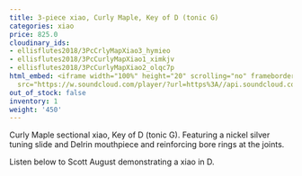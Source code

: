 ```yaml
---
title: 3-piece xiao, Curly Maple, Key of D (tonic G)
categories: xiao
price: 825.0
cloudinary_ids:
- ellisflutes2018/3PcCrlyMapXiao3_hymieo
- ellisflutes2018/3PcCurlyMapXiao1_ximkjv
- ellisflutes2018/3PcCurlyMapXiao2_olqc7p
html_embed: <iframe width="100%" height="20" scrolling="no" frameborder="no" allow="autoplay"
  src="https://w.soundcloud.com/player/?url=https%3A//api.soundcloud.com/tracks/232506958&color=%23ff5500&inverse=false&auto_play=false&show_user=true"></iframe>
out_of_stock: false
inventory: 1
weight: '450'
---
```


Curly Maple sectional xiao, Key of D (tonic G).  Featuring a nickel silver tuning slide and Delrin mouthpiece and reinforcing bore rings at the joints.

Listen below to Scott August demonstrating a xiao in D.
